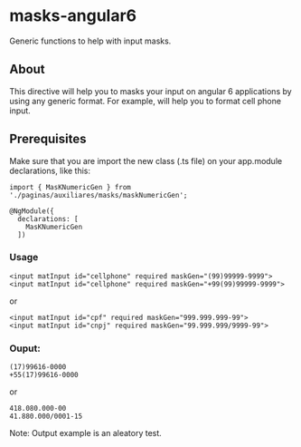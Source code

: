 # masks-angular6
Generic functions to help with input masks.

## About
This directive will help you to masks your input on angular 6 applications by using any generic format.
For example, will help you to format cell phone input.

## Prerequisites
Make sure that you are import the new class (.ts file) on your app.module declarations, like this:
````
import { MasKNumericGen } from './paginas/auxiliares/masks/maskNumericGen';

@NgModule({
  declarations: [
    MasKNumericGen
  ])
````
### Usage
````
<input matInput id="cellphone" required maskGen="(99)99999-9999">
<input matInput id="cellphone" required maskGen="+99(99)99999-9999">
````
or
````
<input matInput id="cpf" required maskGen="999.999.999-99">
<input matInput id="cnpj" required maskGen="99.999.999/9999-99">
````
### Ouput:
````
(17)99616-0000
+55(17)99616-0000
````
or
````
418.080.000-00
41.880.000/0001-15
````
Note: Output example is an aleatory test.
